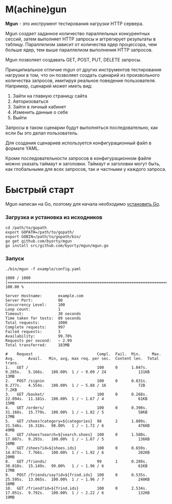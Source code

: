 # M(achine)gun

**Mgun** - это инструмент тестирования нагрузки HTTP сервера.

Mgun создает заданное количество параллельных конкурентных сессий, затем выполняет HTTP запросы и аггрегирует результаты в таблицу.
Параллелизм зависит от количества ядер процессора, чем больше ядер, тем выше параллелизм выполнения HTTP запросов.

Mgun позволяет создавать GET, POST, PUT, DELETE запросы.

Принципиальное отличие mgun от других инструментов тестирования нагрузки в том,
что он позволяет создать сценарий из произвольного количества запросов, имитируя реальное поведение пользователя.
Например, сценарий может иметь вид:

1. Зайти на главную страницу сайта
2. Авторизоваться
3. Зайти в личный кабинет
4. Изменить данные о себе
5. Выйти

Запросы в таком сценарии будут выполняться последовательно, как если бы это делал пользователь.

Для создания сценариев используется конфигурационный файл в формате YAML.

Кроме последовательности запросов в конфигурационном файле можно указать таймаут и заголовки.
Таймаут и заголовки могут быть, как глобальными для всех запросов, так и частными у каждого запроса.

# Быстрый старт

Mgun написан на Go, поэтому для начала необходимо [установить Go](http://golang.org/doc/install).

### Загрузка и установка из исходников

    cd /path/to/gopath
    export GOPATH=/path/to/gopath/
    export GOBIN=/path/to/gopath/bin/
    go get github.com/byorty/mgun
    go install src/github.com/byorty/mgun/mgun.go

### Запуск

    ./bin/mgun -f example/config.yaml

    1000 / 1000 [=============================================================================================================================================================] 100.00 %
    
    Server Hostname:       example.com
    Server Port:           80
    Concurrency Level:     100
    Loop count:            1
    Timeout:               30 seconds
    Time taken for tests:  89 seconds
    Total requests:        1000
    Complete requests:     997
    Failed requests:       3
    Availability:          99.70%
    Requests per second:   ~ 2.99
    Total transferred:     183MB
    
    #    Request                            Compl.  Fail.  Min.     Max.      Avg.      Avail.   Min, avg, max req. per sec.  Content len.  Total trans.
    1.   GET /                              100     0      1.047s.  9.285s.   5.166s.   100.00%  1 / ~ 9.09 / 24              131KB         13MB
    2.   POST /signin                       100     0      0.831s.  8.277s.   4.554s.   100.00%  1 / ~ 5.88 / 16              72B           7.2KB
    3.   GET /basket/                       100     0      0.268s.  22.094s.  11.181s.  100.00%  1 / ~ 1.67 / 4               61KB          15MB
    4.   GET /orders/                       100     0      0.390s.  31.168s.  15.779s.  100.00%  1 / ~ 1.82 / 5               58KB          17MB
    5.   GET /shoes?category=${categories}  98      2      1.089s.  31.546s.  16.318s.  98.00%   1 / ~ 1.72 / 6               476KB         49MB
    6.   GET /shoes?search=${search.shoes}  100     0      1.580s.  17.007s.  9.293s.   100.00%  1 / ~ 1.67 / 5               136KB         16MB
    7.   GET /shoes?id=${shoes.ids}         100     0      0.659s.  14.873s.  7.766s.   100.00%  1 / ~ 1.92 / 6               202KB         20MB
    8.   GET /friends/                      99      1      0.289s.  30.010s.  15.149s.  99.00%   1 / ~ 1.96 / 6               61KB          17MB
    9.   POST /friends/say?id=${frind.ids}  100     0      0.535s.  25.595s.  13.065s.  100.00%  1 / ~ 1.96 / 7               240KB         16MB
    10.  GET /friend?id=${frind.ids}        100     0      2.534s.  17.051s.  9.792s.   100.00%  1 / ~ 2.22 / 6               132KB         19MB



